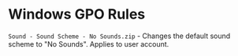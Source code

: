 # Windows GPO Rules

```Sound - Sound Scheme - No Sounds.zip``` - Changes the default sound scheme to "No Sounds". Applies to user account.
